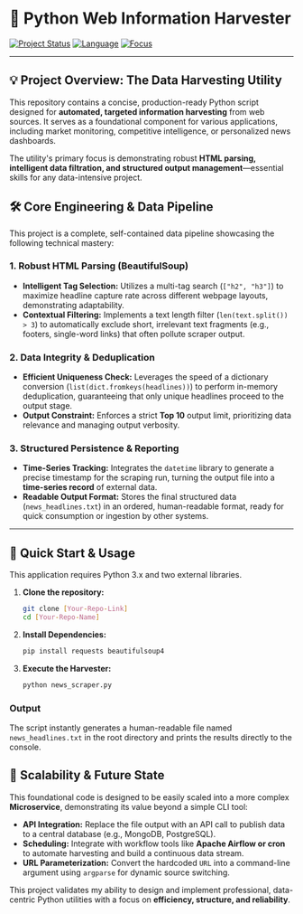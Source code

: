 # 📰 Python Web Information Harvester

[![Project Status](https://img.shields.io/badge/Status-Functional%20%7C%20Automated-28a745?style=for-the-badge)](./news_scraper.py)
[![Language](https://img.shields.io/badge/Language-Python-3776AB?style=for-the-badge&logo=python)](./news_scraper.py)
[![Focus](https://img.shields.io/badge/Focus-Data%20Extraction%20%7C%20Web%20Parsing-E62C00?style=for-the-badge)]()

---

## 💡 Project Overview: The Data Harvesting Utility

This repository contains a concise, production-ready Python script designed for **automated, targeted information harvesting** from web sources. It serves as a foundational component for various applications, including market monitoring, competitive intelligence, or personalized news dashboards.

The utility's primary focus is demonstrating robust **HTML parsing, intelligent data filtration, and structured output management**—essential skills for any data-intensive project.

## 🛠️ Core Engineering & Data Pipeline

This project is a complete, self-contained data pipeline showcasing the following technical mastery:

### 1. **Robust HTML Parsing (BeautifulSoup)**
* **Intelligent Tag Selection:** Utilizes a multi-tag search (`["h2", "h3"]`) to maximize headline capture rate across different webpage layouts, demonstrating adaptability.
* **Contextual Filtering:** Implements a text length filter (`len(text.split()) > 3`) to automatically exclude short, irrelevant text fragments (e.g., footers, single-word links) that often pollute scraper output.

### 2. **Data Integrity & Deduplication**
* **Efficient Uniqueness Check:** Leverages the speed of a dictionary conversion (`list(dict.fromkeys(headlines))`) to perform in-memory deduplication, guaranteeing that only unique headlines proceed to the output stage.
* **Output Constraint:** Enforces a strict **Top 10** output limit, prioritizing data relevance and managing output verbosity.

### 3. **Structured Persistence & Reporting**
* **Time-Series Tracking:** Integrates the `datetime` library to generate a precise timestamp for the scraping run, turning the output file into a **time-series record** of external data.
* **Readable Output Format:** Stores the final structured data (`news_headlines.txt`) in an ordered, human-readable format, ready for quick consumption or ingestion by other systems.

---

## 🚀 Quick Start & Usage

This application requires Python 3.x and two external libraries.

1.  **Clone the repository:**
    ```bash
    git clone [Your-Repo-Link]
    cd [Your-Repo-Name]
    ```

2.  **Install Dependencies:**
    ```bash
    pip install requests beautifulsoup4
    ```

3.  **Execute the Harvester:**
    ```bash
    python news_scraper.py
    ```

### Output

The script instantly generates a human-readable file named `news_headlines.txt` in the root directory and prints the results directly to the console.

## 🎯 Scalability & Future State

This foundational code is designed to be easily scaled into a more complex **Microservice**, demonstrating its value beyond a simple CLI tool:

* **API Integration:** Replace the file output with an API call to publish data to a central database (e.g., MongoDB, PostgreSQL).
* **Scheduling:** Integrate with workflow tools like **Apache Airflow or cron** to automate harvesting and build a continuous data stream.
* **URL Parameterization:** Convert the hardcoded `URL` into a command-line argument using `argparse` for dynamic source switching.

This project validates my ability to design and implement professional, data-centric Python utilities with a focus on **efficiency, structure, and reliability**.
